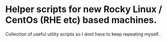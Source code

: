 # Helper scripts for new Rocky Linux / CentOs (RHE etc) based machines.

Collection of useful utility scripts so I dont have to keep repeating myself..
